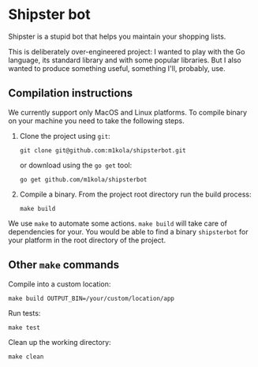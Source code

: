 # Shipster bot

Shipster is a stupid bot that helps you maintain your shopping lists.

This is deliberately over-engineered project:
I wanted to play with the Go language, its standard library and with some popular libraries.
But I also wanted to produce something useful,
something I'll, probably, use.

## Compilation instructions

We currently support only MacOS and Linux platforms. To compile binary on
your machine you need to take the following steps.


1. Clone the project using `git`:

    ```
    git clone git@github.com:m1kola/shipsterbot.git
    ```

    or download using the `go get` tool:

    ```
    go get github.com/m1kola/shipsterbot
    ```

2. Compile a binary. From the project root directory run the build process:

    ```
    make build
    ```

We use `make` to automate some actions. `make build` will take care of
dependencies for your. You would be able to find a binary `shipsterbot` for your
platform in the root directory of the project.


## Other `make` commands

Compile into a custom location:

```
make build OUTPUT_BIN=/your/custom/location/app
```

Run tests:
```
make test
```

Clean up the working directory:

```
make clean
```
